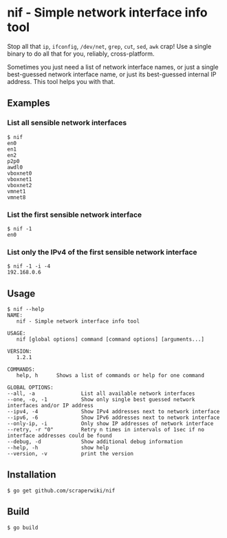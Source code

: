 # nif - Simple network interface info tool

Stop all that `ip`, `ifconfig`, `/dev/net`, `grep`, `cut`, `sed`, `awk` crap!
Use a single binary to do all that for you, reliably, cross-platform.

Sometimes you just need a list of network interface names, or just a single
best-guessed network interface name, or just its best-guessed internal IP
address. This tool helps you with that.


## Examples

### List all sensible network interfaces

    $ nif
    en0
    en1
    en2
    p2p0
    awdl0
    vboxnet0
    vboxnet1
    vboxnet2
    vmnet1
    vmnet8
    
### List the first sensible network interface

    $ nif -1
    en0

### List only the IPv4 of the first sensible network interface

    $ nif -1 -i -4
    192.168.0.6

## Usage

    $ nif --help
    NAME:
       nif - Simple network interface info tool
    
    USAGE:
       nif [global options] command [command options] [arguments...]
    
    VERSION:
       1.2.1
    
    COMMANDS:
       help, h      Shows a list of commands or help for one command
    
    GLOBAL OPTIONS:
    --all, -a               List all available network interfaces
    --one, -o, -1           Show only single best guessed network interfaces and/or IP address
    --ipv4, -4              Show IPv4 addresses next to network interface
    --ipv6, -6              Show IPv6 addresses next to network interface
    --only-ip, -i           Only show IP addresses of network interface
    --retry, -r "0"         Retry n times in intervals of 1sec if no interface addresses could be found
    --debug, -d             Show additional debug information
    --help, -h              show help
    --version, -v           print the version
    

## Installation

    $ go get github.com/scraperwiki/nif


## Build

    $ go build
